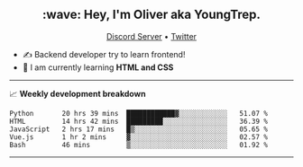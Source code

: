 <h2 align="center">:wave: Hey, I'm Oliver aka YoungTrep.</h2>
<p align="center">
  <a href="https://discord.gg/CfRPnCDEaN">Discord Server</a> •
  <a href="https://twitter.com/trep_young">Twitter</a>
</p>

- ✍️ Backend developer try to learn frontend!
- 📝 I am currently learning **HTML and CSS**

-------

📈 **Weekly development breakdown**
<!--START_SECTION:waka-->
```text
Python       20 hrs 39 mins  ████████████▓░░░░░░░░░░░░   51.07 % 
HTML         14 hrs 42 mins  █████████░░░░░░░░░░░░░░░░   36.39 % 
JavaScript   2 hrs 17 mins   █▒░░░░░░░░░░░░░░░░░░░░░░░   05.65 % 
Vue.js       1 hr 2 mins     ▓░░░░░░░░░░░░░░░░░░░░░░░░   02.57 % 
Bash         46 mins         ▒░░░░░░░░░░░░░░░░░░░░░░░░   01.92 % 
```
<!--END_SECTION:waka-->

-------
